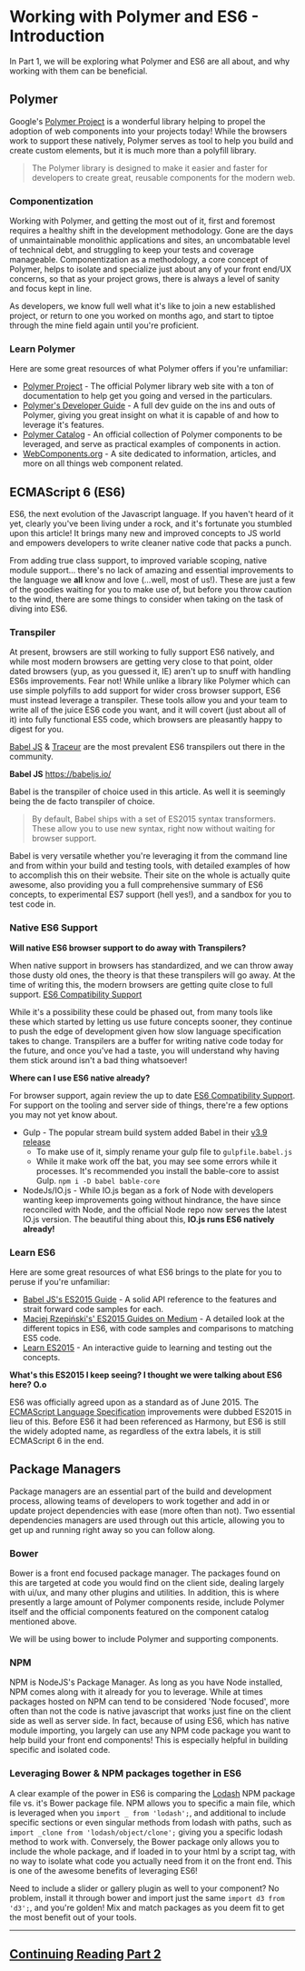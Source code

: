 # Working with Polymer and ES6 - Introduction

In Part 1, we will be exploring what Polymer and ES6 are all about, and why working with them can be beneficial.

## Polymer
Google's [Polymer Project](https://www.polymer-project.org/1.0/) is a wonderful library helping to propel the adoption
of web components into your projects today! While the browsers work to support these natively, Polymer serves as tool to
help you build and create custom elements, but it is much more than a polyfill library.

> The Polymer library is designed to make it easier and faster for developers to create great, reusable components for
the modern web.

### Componentization

Working with Polymer, and getting the most out of it, first and foremost requires a healthy shift in the development
methodology. Gone are the days of unmaintainable monolithic applications and sites, an uncombatable level of
technical debt, and struggling to keep your tests and coverage manageable. Componentization as a methodology, a core
concept of Polymer, helps to isolate and specialize just about any of your front end/UX concerns, so that as your
project grows, there is always a level of sanity and focus kept in line.

As developers, we know full well what it's like to join a new established project, or return to one you worked on
months ago, and start to tiptoe through the mine field again until you're proficient.

### Learn Polymer

Here are some great resources of what Polymer offers if you're unfamiliar:
- [Polymer Project](https://www.polymer-project.org/1.0/) - The official Polymer library web site with a ton of
documentation to help get you going and versed in the particulars.
- [Polymer's Developer Guide](https://www.polymer-project.org/1.0/docs/devguide/feature-overview.html) - A full dev
guide on the ins and outs of Polymer, giving you great insight on what it is capable of and how to leverage it's
features.
- [Polymer Catalog](https://elements.polymer-project.org/) - An official collection of Polymer components to be
leveraged, and serve as practical examples of components in action.
- [WebComponents.org](http://webcomponents.org/) - A site dedicated to information, articles, and more on all things
web component related.

## ECMAScript 6 (ES6)
ES6, the next evolution of the Javascript language. If you haven't heard of it yet, clearly you've been living under a
rock, and it's fortunate you stumbled upon this article! It brings many new and improved concepts to JS world and
empowers developers to write cleaner native code that packs a punch.

From adding true class support, to improved variable scoping, native module support... there's no lack of amazing
and essential improvements to the language we **all** know and love (...well, most of us!). These are just a
few of the goodies waiting for you to make use of, but before you throw caution to the wind, there are some things to
 consider when taking on the task of diving into ES6.

### Transpiler

At present, browsers are still working to fully support ES6 natively, and while most modern browsers are getting very
 close to that point, older dated browsers (yup, as you guessed it, IE) aren't up to snuff with handling ES6s
 improvements. Fear not! While unlike a library like Polymer which can use simple polyfills to add support for wider
 cross browser support, ES6 must instead leverage a transpiler.  These tools allow you and your team to write all of
 the juice ES6 code you want, and it will covert (just about all of it) into fully functional ES5 code, which
 browsers are pleasantly happy to digest for you.

 [Babel JS](https://babeljs.io/) & [Traceur](https://github.com/google/traceur-compiler) are the most prevalent ES6
  transpilers out there in the community.

**Babel JS** https://babeljs.io/

Babel is the transpiler of choice used in this article. As well it is seemingly being the de facto transpiler of choice.

> By default, Babel ships with a set of ES2015 syntax transformers. These allow you to use new syntax, right now
without waiting for browser support.

Babel is very versatile whether you're leveraging it from the command line and from within your build and testing
tools, with detailed examples of how to accomplish this on their website.  Their site on the whole is actually quite
awesome, also providing you a full comprehensive summary of ES6 concepts, to experimental ES7 support (hell yes!),
and a sandbox for you to test code in.

### Native ES6 Support

**Will native ES6 browser support to do away with Transpilers?**

When native support in browsers has standardized, and we can throw away those dusty old ones, the theory is that these
 transpilers will go away. At the time of writing this, the modern browsers are getting quite close to full support.
 [ES6 Compatibility Support](http://kangax.github.io/compat-table/es6/)

While it's a possibility these could be phased out, from many tools like these which started by letting us use future
concepts sooner, they continue to push the edge of development given how slow language specification takes to change.
 Transpilers are a buffer for writing native code today for the future, and once you've had a taste, you will understand
 why having them stick around isn't a bad thing whatsoever!

**Where can I use ES6 native already?**

For browser support, again review the up to date [ES6 Compatibility Support](http://kangax.github.io/compat-table/es6/).
For support on the tooling and server side of things, there're a few options you may not yet know about.

- Gulp - The popular stream build system added Babel in their
[v3.9 release](https://github.com/gulpjs/gulp/blob/master/CHANGELOG.md)
  - To make use of it, simply rename your gulp file to ```gulpfile.babel.js```
  - While it make work off the bat, you may see some errors while it processes. It's recommended you install the
  bable-core to assist Gulp. ```npm i -D babel bable-core```
- NodeJs/IO.js - While IO.js began as a fork of Node with developers wanting keep improvements going without
hindrance, the have since reconciled with Node, and the official Node repo now serves the latest IO.js version. The
beautiful thing about this, **IO.js runs ES6 natively already!**

### Learn ES6

Here are some great resources of what ES6 brings to the plate for you to peruse if you're unfamiliar:
- [Babel JS's ES2015 Guide](http://babeljs.io/docs/learn-es2015/#ecmascript-6-features) - A solid API reference to the
features and strait forward code samples for each.
- [Maciej Rzepiński's' ES2015 Guides on Medium](https://medium.com/ecmascript-2015) - A detailed look at the different
topics in ES6, with code samples and comparisons to matching ES5 code.
- [Learn ES2015](http://learnharmony.org/#) - An interactive guide to learning and testing out the concepts.

**What's this ES2015 I keep seeing? I thought we were talking about ES6 here? O.o**

ES6 was officially agreed upon as a standard as of June 2015. The
[ECMAScript Language Specification](http://www.ecma-international.org/ecma-262/6.0/) improvements were dubbed
ES2015 in lieu of this. Before ES6 it had been referenced as Harmony, but ES6 is still the widely adopted name, as
regardless of the extra labels, it is still ECMAScript 6 in the end.

## Package Managers

Package managers are an essential part of the build and development process, allowing teams of developers to work
together and add in or update project dependencies with ease (more often than not). Two essential dependencies
managers are used through out this article, allowing you to get up and running right away so you can follow along.

### Bower

Bower is a front end focused package manager. The packages found on this are targeted at code you would find
on the client side, dealing largely with ui/ux, and many other plugins and utilities. In addition, this is where
presently a large amount of Polymer components reside, include Polymer itself and the official components featured on
 the component catalog mentioned above.

 We will be using bower to include Polymer and supporting components.

### NPM

NPM is NodeJS's Package Manager. As long as you have Node installed, NPM comes along with it already for you to
leverage. While at times packages hosted on NPM can tend to be considered 'Node focused', more often than not the
code is native javascript that works just fine on the client side as well as server side. In fact, because of using
ES6, which has native module importing, you largely can use any NPM code package you want to help build your front
end components! This is especially helpful in building specific and isolated code.

### Leveraging Bower & NPM packages together in ES6
 A clear example of the power in ES6 is comparing the [Lodash](https://github.com/lodash/lodash) NPM package file vs.
  it's Bower package file. NPM allows you to specific a main file, which is leveraged when you ```import _ from
  'lodash';```, and additional to include specific sections or even singular methods from lodash with paths, such as
  ```import _clone from 'lodash/object/clone';``` giving you a specific lodash method to work with. Conversely, the
  Bower package only allows you to include the whole package, and if loaded in to your html by a script tag, with no
  way to isolate what code you actually need from it on the front end. This is one of the awesome benefits of
  leveraging ES6!

Need to include a slider or gallery plugin as well to your component? No problem, install it through bower and import
 just the same ```import d3 from 'd3';```, and you're golden! Mix and match packages as you deem fit to get the most
 benefit out of your tools.

---

## [Continuing Reading Part 2](https://github.com/hence-io/hence-component-framework/tree/master/blogs/working-with-polymer-and-es6/2-getting-started)
